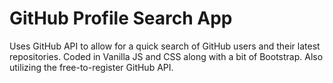 # GitHub Profile Search App

Uses GitHub API to allow for a quick search of GitHub users and their latest repositories.
Coded in Vanilla JS and CSS along with a bit of Bootstrap.
Also utilizing the free-to-register GitHub API.
